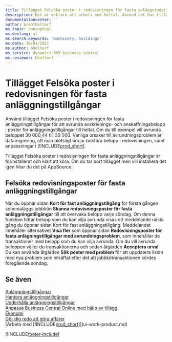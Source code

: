 ```yaml
---
title: Tillägget Felsöka poster i redovisningen för fasta anläggningstillgångar
description: Det är enklare att arbeta med heltal. Använd det här tillägget för att avrunda belopp för anläggningstillgångar i redovisningen för fasta anläggningstillgångar.
documentationcenter: ''
author: brentholtorf
ms.topic: conceptual
ms.devlang: al
ms.search.keywords: 'machinery, buildings'
ms.date: 10/01/2021
ms.author: bholtorf
ms.service: dynamics-365-business-central
ms.reviewer: bholtorf
---
```

# Tillägget Felsöka poster i redovisningen för fasta anläggningstillgångar
Använd tillägget Felsöka poster i redovisningen för fasta anläggningstillgångar för att avrunda avskrivnings- och anskaffningsbelopp i poster för anläggningstillgångar till heltal. Om du till exempel vill avrunda beloppet 30 000,44 till 30 000. Vanliga orsaker till avrundningsproblem är datamigrering, att man plötsligt börjar bokföra belopp i redovisningen, samt anpassningar i [!INCLUDE[prod_short](includes/prod_short.md)].

Tillägget Felsöka poster i redovisningen för fasta anläggningstillgångar är förinstallerat och klart att köra. Om du tar bort tillägget men vill installera det igen hitar du det på AppSource.

## Felsöka redovisningsposter för fasta anläggningstillgångar
När du öppnar sidan **Kort för fast anläggningstillgång** för första gången schemaläggs jobbkön **Skanna redovisningsposter för fasta anläggningstillgångar** till att övervaka belopp varje söndag. Om denna funktion hittar belopp som du kan vilja avrunda visas ett meddelande nästa gång du öppnar sidan Kort för fast anläggningstillgång. Meddelandet innehåller alternativet **Visa fler** som öppnar sidan **Redovisningsposter för fasta anlägningstillgångar med avrundningsproblem**, som innehåller de transaktioner med belopp som du kan vilja avrunda. Om du vill avrunda beloppen väljer du transaktionerna och sedan åtgärden **Acceptera urval**. Du kan använda åtgärden **Sök poster med problem** för att uppdatera listan med nya problem som inträffat efter det att jobbkötransaktionen kördes föregående söndag.

## Se även
[Anläggningstillgångar](fa-manage.md)  
[Hantera anläggningstillgångar](fa-manage.md)  
[Underhålla anläggningstillgångar](fa-how-maintain.md)  
[Anpassa Business Central Online med hjälp av tillägg](ui-extensions.md)  
[Ekonomi](finance.md)  
[Gör dig redo att göra affärer](ui-get-ready-business.md)  
[Arbeta med [!INCLUDE[prod_short](includes/prod_short.md)]](ui-work-product.md)  


[!INCLUDE[footer-include](includes/footer-banner.md)]



